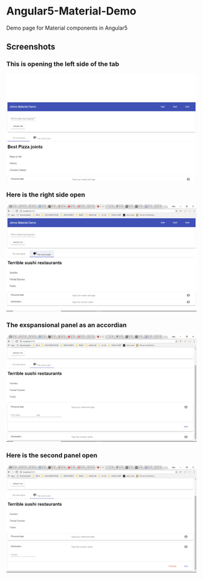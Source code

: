 # Angular5-Material-Demo
Demo page for Material components in Angular5

## Screenshots

### This is opening the left side of the tab
![alt text](screenshots/tab-1.png "This is opening the left side of the tab")

### Here is the right side open
![alt text](screenshots/tab-2.png "Here is the right side open")

### The exspansional panel as an accordian
![alt text](screenshots/acc-1.png "The exspansional panel as an accordian")

### Here is the second panel open
![alt text](screenshots/acc-2.png "Here is the second panel open")